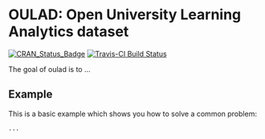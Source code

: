 # OULAD: Open University Learning Analytics dataset

[![CRAN_Status_Badge](http://www.r-pkg.org/badges/version/oulad)](https://cran.r-project.org/package=oulad)
[![Travis-CI Build Status](https://travis-ci.org/jakubkuzilek/oulad.svg?branch=master)](https://travis-ci.org/jakubkuzilek/oulad)

The goal of oulad is to ...

## Example

This is a basic example which shows you how to solve a common problem:

```R
...
```
